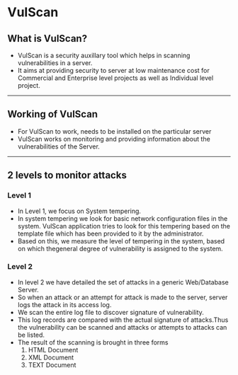# VulScan

## What is VulScan?
* VulScan is a security auxillary tool which helps in scanning vulnerabilities in a server.
* It aims at providing security to server at low maintenance cost for Commercial and Enterprise level projects as well as Individual level project.

<hr/>

## Working of VulScan
* For VulScan to work, needs to be installed on the particular server
* VulScan works on monitoring and providing information about the vulnerabilities of the Server.

<hr/>

## 2 levels to monitor attacks

### Level 1
* In Level 1, we focus on System tempering.
* In system tempering we look for basic network configuration files in the system. VulScan application tries to look for this tempering based on the template file which has been provided to it by the administrator.
* Based on this, we measure the level of tempering in the system, based on which thegeneral degree of vulnerability is assigned to the system.

### Level 2
* In level 2 we have detailed the set of attacks in a generic Web/Database Server. 
* So when an attack or an attempt for attack is made to the server, server logs the attack in its access log.
* We scan the entire log file to discover signature of vulnerability.
* This log records are compared with the actual signature of attacks.Thus the vulnerability can be scanned and attacks or attempts to attacks can be listed.
* The result of the scanning is brought in three forms
    1. HTML Document
    2. XML Document
    3. TEXT Document







